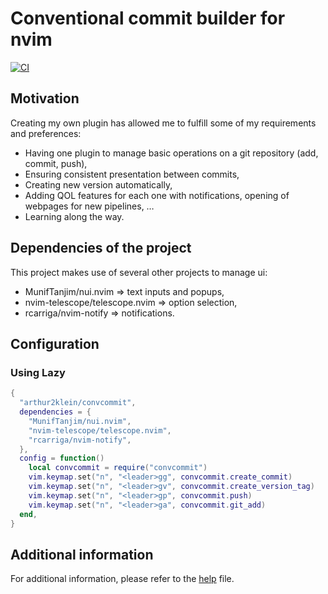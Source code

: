 # Conventional commit builder for nvim

[![CI](https://github.com/arthur2klein/convcommit/actions/workflows/ci.yml/badge.svg)](https://github.com/arthur2klein/convcommit/actions/workflows/ci.yml)

## Motivation

Creating my own plugin has allowed me to fulfill some of my requirements and preferences:
- Having one plugin to manage basic operations on a git repository (add, commit, push),
- Ensuring consistent presentation between commits,
- Creating new version automatically,
- Adding QOL features for each one with notifications, opening of webpages for new pipelines, …
- Learning along the way.

## Dependencies of the project

This project makes use of several other projects to manage ui:
- MunifTanjim/nui.nvim ⇒ text inputs and popups,
- nvim-telescope/telescope.nvim ⇒ option selection,
- rcarriga/nvim-notify ⇒ notifications.

## Configuration

### Using Lazy

```lua
{
  "arthur2klein/convcommit",
  dependencies = {
    "MunifTanjim/nui.nvim",
    "nvim-telescope/telescope.nvim",
    "rcarriga/nvim-notify",
  },
  config = function()
    local convcommit = require("convcommit")
    vim.keymap.set("n", "<leader>gg", convcommit.create_commit)
    vim.keymap.set("n", "<leader>gv", convcommit.create_version_tag)
    vim.keymap.set("n", "<leader>gp", convcommit.push)
    vim.keymap.set("n", "<leader>ga", convcommit.git_add)
  end,
}
```

## Additional information

For additional information, please refer to the [help](./doc/convommit.txt) file.

